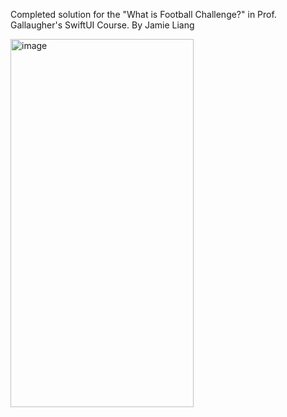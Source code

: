 Completed solution for the "What is Football Challenge?" in Prof. Gallaugher's SwiftUI Course.
By Jamie Liang

<img width="293" height="589" alt="image" src="https://github.com/user-attachments/assets/ca662e5a-3af4-41ac-a144-6e48d57e716a" />
